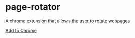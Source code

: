 # page-rotator
A chrome extension that allows the user to rotate webpages

[Add to Chrome](https://chrome.google.com/webstore/detail/page-rotator/nbgiffkokcfpobhakalpkhdfheimldpf)
